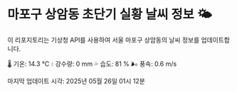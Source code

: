 
# 마포구 상암동 초단기 실황 날씨 정보 🌤️

이 리포지토리는 기상청 API를 사용하여 서울 마포구 상암동의 날씨 정보를 업데이트합니다. 

🌡️ 기온: 14.3 ℃
💧 강수량: 0 mm
💦 습도: 81 %
🌬️ 풍속: 0.6 m/s

마지막 업데이트 시각: 2025년 05월 26일 01시 12분    
